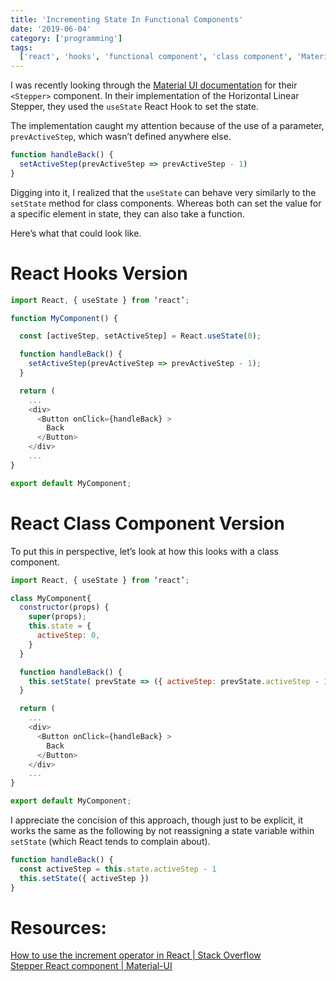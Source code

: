 ```yaml
---
title: 'Incrementing State In Functional Components'
date: '2019-06-04'
category: ['programming']
tags:
  ['react', 'hooks', 'functional component', 'class component', 'MaterialUI']
---
```


I was recently looking through the [Material UI documentation](https://material-ui.com/components/steppers/#horizontal-linear) for their `<Stepper>` component. In their implementation of the Horizontal Linear Stepper, they used the `useState` React Hook to set the state.

The implementation caught my attention because of the use of a parameter, `prevActiveStep`, which wasn’t defined anywhere else.

```javascript
function handleBack() {
  setActiveStep(prevActiveStep => prevActiveStep - 1)
}
```

Digging into it, I realized that the `useState` can behave very similarly to the `setState` method for class components. Whereas both can set the value for a specific element in state, they can also take a function.

Here’s what that could look like.

# React Hooks Version

```javascript
import React, { useState } from ‘react’;

function MyComponent() {

  const [activeStep, setActiveStep] = React.useState(0);

  function handleBack() {
    setActiveStep(prevActiveStep => prevActiveStep - 1);
  }

  return (
    ...
    <div>
      <Button onClick={handleBack} >
        Back
      </Button>
    </div>
    ...
}

export default MyComponent;

```

# React Class Component Version

To put this in perspective, let’s look at how this looks with a class component.

```javascript
import React, { useState } from ‘react’;

class MyComponent{
  constructor(props) {
    super(props);
    this.state = {
      activeStep: 0,
    }
  }

  function handleBack() {
    this.setState( prevState => ({ activeStep: prevState.activeStep - 1});
  }

  return (
    ...
    <div>
      <Button onClick={handleBack} >
        Back
      </Button>
    </div>
    ...
}

export default MyComponent;
```

I appreciate the concision of this approach, though just to be explicit, it works the same as the following by not reassigning a state variable within `setState` (which React tends to complain about).

```javascript
function handleBack() {
  const activeStep = this.state.activeStep - 1
  this.setState({ activeStep })
}
```

# Resources:

[How to use the increment operator in React | Stack Overflow](https://stackoverflow.com/questions/39316376/how-to-use-the-increment-operator-in-react) <br/>
[Stepper React component | Material-UI](https://material-ui.com/components/steppers/#horizontal-linear)
